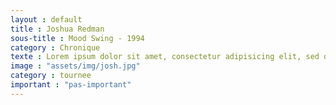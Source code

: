 ```yaml
---
layout : default
title : Joshua Redman
sous-title : Mood Swing - 1994
category : Chronique
texte : Lorem ipsum dolor sit amet, consectetur adipisicing elit, sed do eiusmod tempor incididunt ut labore et dolore magna aliqua. Ut enim ad minim veniam, quis nostrud exercitation ullamco laboris nisi ut aliquip ex ea commodo consequat. Duis aute irure dolor in reprehenderit in voluptate velit esse cillum dolore eu fugiat nulla pariatur. Excepteur sint occaecat cupidatat non proident, sunt in culpa qui officia deserunt mollit anim id est laborum.
image : "assets/img/josh.jpg"
category : tournee
important : "pas-important"
---
```

